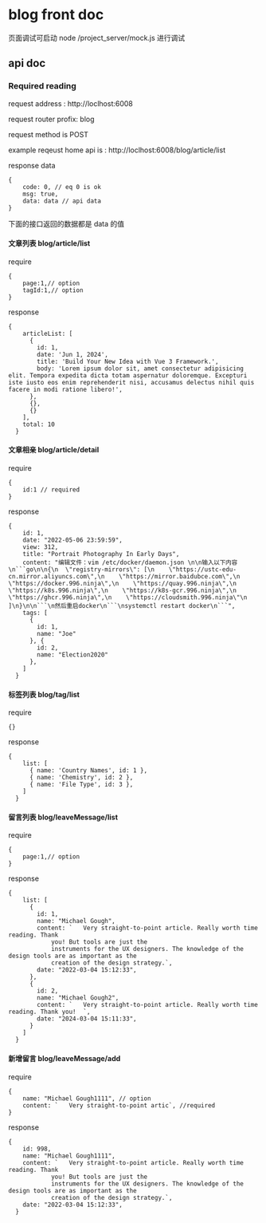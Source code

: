 
# blog front doc

页面调试可启动 node /project_server/mock.js 进行调试

## api doc

### Required reading
request address : http://loclhost:6008

request router profix: blog

request method is POST

example reqeust home api is : http://loclhost:6008/blog/article/list

response data 
```
{
    code: 0, // eq 0 is ok
    msg: true,
    data: data // api data
}
```
下面的接口返回的数据都是 data 的值

#### 文章列表 blog/article/list

require
```
{
    page:1,// option
    tagId:1,// option
}
```
response
```
{
    articleList: [
      {
        id: 1,
        date: 'Jun 1, 2024',
        title: 'Build Your New Idea with Vue 3 Framework.',
        body: 'Lorem ipsum dolor sit, amet consectetur adipisicing elit. Tempora expedita dicta totam aspernatur doloremque. Excepturi iste iusto eos enim reprehenderit nisi, accusamus delectus nihil quis facere in modi ratione libero!',
      },
      {},
      {}
    ],
    total: 10
  }
```

#### 文章相亲 blog/article/detail

require
```
{
    id:1 // required
}
```
response
```
{
    id: 1,
    date: "2022-05-06 23:59:59",
    view: 312,
    title: "Portrait Photography In Early Days",
    content: "编辑文件：vim /etc/docker/daemon.json \n\n输入以下内容\n```go\n\n{\n  \"registry-mirrors\": [\n    \"https://ustc-edu-cn.mirror.aliyuncs.com\",\n    \"https://mirror.baidubce.com\",\n     \"https://docker.996.ninja\",\n    \"https://quay.996.ninja\",\n    \"https://k8s.996.ninja\",\n    \"https://k8s-gcr.996.ninja\",\n    \"https://ghcr.996.ninja\",\n    \"https://cloudsmith.996.ninja\"\n  ]\n}\n\n```\n然后重启docker\n```\nsystemctl restart docker\n```",
    tags: [
      {
        id: 1,
        name: "Joe"
      }, {
        id: 2,
        name: "Election2020"
      },
    ]
  }
```
#### 标签列表 blog/tag/list

require
```
{}
```
response
```
{
    list: [
      { name: 'Country Names', id: 1 },
      { name: 'Chemistry', id: 2 },
      { name: 'File Type', id: 3 },
    ]
  }
```

#### 留言列表 blog/leaveMessage/list

require
```
{
    page:1,// option
}
```
response
```
{
    list: [
      {
        id: 1,
        name: "Michael Gough",
        content: `   Very straight-to-point article. Really worth time reading. Thank
            you! But tools are just the
            instruments for the UX designers. The knowledge of the design tools are as important as the
            creation of the design strategy.`,
        date: "2022-03-04 15:12:33",
      },
      {
        id: 2,
        name: "Michael Gough2",
        content: `   Very straight-to-point article. Really worth time reading. Thank you!  `,
        date: "2024-03-04 15:11:33",
      }
    ]
  }
```

#### 新增留言 blog/leaveMessage/add

require
```
{
    name: "Michael Gough1111", // option 
    content: `   Very straight-to-point artic`, //required
}
```
response
```
{
    id: 998,
    name: "Michael Gough1111",
    content: `   Very straight-to-point article. Really worth time reading. Thank
            you! But tools are just the
            instruments for the UX designers. The knowledge of the design tools are as important as the
            creation of the design strategy.`,
    date: "2022-03-04 15:12:33",
  }
```